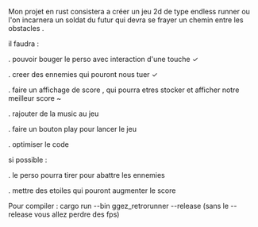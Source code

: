 Mon projet en rust consistera a créer un jeu 2d de type endless runner ou l'on incarnera un soldat du futur qui devra se frayer
un chemin entre les obstacles .

il faudra :

 . pouvoir bouger le perso avec interaction d'une touche ✓

 . creer des ennemies qui pouront nous tuer ✓

 . faire un affichage de score , qui pourra etres stocker et afficher notre meilleur score ~

 . rajouter de la music au jeu

 . faire un bouton play pour lancer le jeu
 
 . optimiser le code 

si possible :

 . le perso pourra tirer pour abattre les ennemies

 . mettre des etoiles qui pouront augmenter le score 


Pour compiler :
cargo run --bin ggez_retrorunner --release
(sans le --release vous allez perdre des fps)
